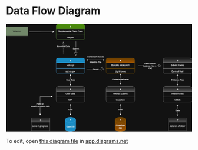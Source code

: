 # Data Flow Diagram

![SC data flow showing vets-website connection to vets-api, which then connects Lighthouse. Lighthouse connects to central mail and Caseflow, and central mail connects to VBMS Veterans e-folder](./SC_data_flow_diagram.png)

To edit, open [this diagram file](./SC_flow.drawio) in [app.diagrams.net](https://app.diagrams.net/)

